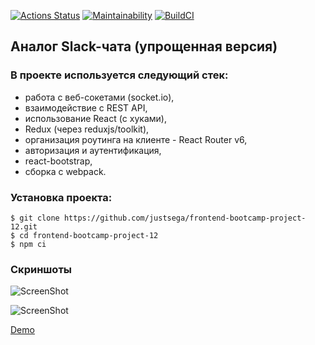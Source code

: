 [![Actions Status](https://github.com/justsega/frontend-bootcamp-project-12/workflows/hexlet-check/badge.svg)](https://github.com/justsega/frontend-bootcamp-project-12/actions)  [![Maintainability](https://api.codeclimate.com/v1/badges/920da47e58c298663374/maintainability)](https://codeclimate.com/github/justsega/frontend-bootcamp-project-12/maintainability)  [![BuildCI](https://github.com/justsega/frontend-bootcamp-project-12/actions/workflows/build_ci.yml/badge.svg)](https://github.com/justsega/frontend-bootcamp-project-12/actions/workflows/build_ci.yml)

## Аналог Slack-чата (упрощенная версия)

### В проекте используется следующий стек:

* работа с веб-сокетами (socket.io), 
* взаимодействие с REST API, 
* использование React (с хуками), 
* Redux (через reduxjs/toolkit), 
* организация роутинга на клиенте - React Router v6, 
* авторизация и аутентификация,
* react-bootstrap,
* сборка с webpack.

### Установка проекта:

```
$ git clone https://github.com/justsega/frontend-bootcamp-project-12.git
$ cd frontend-bootcamp-project-12
$ npm ci
```

### Скриншоты

![ScreenShot](https://cdn2.hexlet.io/derivations/image/original/eyJpZCI6ImVhZmZhMmE3YjVjMDUwMGIwZWFjMWJhZDMzZmU4Y2M4LnBuZyIsInN0b3JhZ2UiOiJjYWNoZSJ9?signature=64cf2457b4236edb00bc7357051c6bfc466f26aaf9b3197831f004b769e07726)


![ScreenShot](https://cdn2.hexlet.io/derivations/image/original/eyJpZCI6ImRlNDAxOGEyMGI4MjgxMzAyNThiY2MwOGUxNzIyOGRiLnBuZyIsInN0b3JhZ2UiOiJjYWNoZSJ9?signature=39baf6f294e34ea2a6f8b5248f6a2c73f3a4aca93d1b552c25bd7c3f875c5079)

[Demo](https://frontend-bootcamp-project-12-production-7bb5.up.railway.app/)